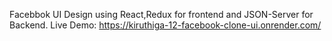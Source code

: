 Facebbok UI Design using React,Redux for frontend and JSON-Server for Backend.
Live Demo:
https://kiruthiga-12-facebook-clone-ui.onrender.com/
